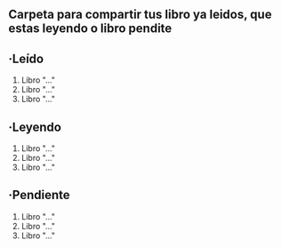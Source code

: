 ## Carpeta para compartir tus libro ya leidos, que estas leyendo o libro pendite
## ·Leído
1. Libro "..."
2. Libro "..."
3. Libro "..."

## ·Leyendo
1. Libro "..."
2. Libro "..."
3. Libro "..."

## ·Pendiente
1. Libro "..."
2. Libro "..."
3. Libro "..."
